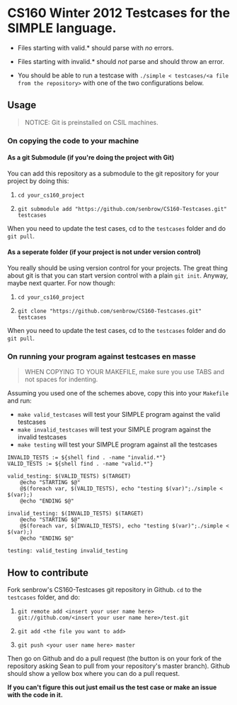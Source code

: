 # CS160 Winter 2012 Testcases for the SIMPLE language.

* Files starting with valid.\* should parse with *no* errors.

* Files starting with invalid.\* should *not* parse and should throw an error.

* You should be able to run a testcase with `./simple < testcases/<a file from
  the repository>` with one of the two configurations below.

## Usage

> NOTICE: Git is preinstalled on CSIL machines.

### On copying the code to your machine

#### As a git Submodule (if you're doing the project with Git) 

You can add this repository as a submodule to the git
repository for your project by doing this:

1. `cd your_cs160_project`

2. `git submodule add "https://github.com/senbrow/CS160-Testcases.git" testcases`

When you need to update the test cases, cd to the `testcases` folder and do `git
pull`.

#### As a seperate folder (if your project is not under version control)

You really should be using version control for your projects. The great thing
about git is that you can start version control with a plain `git init`.
Anyway, maybe next quarter. For now though: 

1. `cd your_cs160_project`

2. `git clone "https://github.com/senbrow/CS160-Testcases.git" testcases`

When you need to update the test cases, cd to the `testcases` folder and do `git
pull`.

### On running your program against testcases en masse

> WHEN COPYING TO YOUR MAKEFILE, make sure you use TABS and not spaces for
> indenting.

Assuming you used one of the schemes above, copy this into your `Makefile` 
and run:

* `make valid_testcases` will test your SIMPLE program against the valid
  testcases 
* `make invalid_testcases` will test your SIMPLE program against the invalid
  testcases
* `make testing` will test your SIMPLE program against all the testcases

```
INVALID_TESTS := ${shell find . -name "invalid.*"}
VALID_TESTS := ${shell find . -name "valid.*"}

valid_testing: $(VALID_TESTS) $(TARGET)
	@echo "STARTING $@"
	@$(foreach var, $(VALID_TESTS), echo "testing $(var)";./simple < $(var);)
	@echo "ENDING $@"

invalid_testing: $(INVALID_TESTS) $(TARGET)
	@echo "STARTING $@"
	@$(foreach var, $(INVALID_TESTS), echo "testing $(var)";./simple < $(var);)
	@echo "ENDING $@"

testing: valid_testing invalid_testing
```

## How to contribute

Fork senbrow's CS160-Testcases git repository in Github. `cd` to the
`testcases` folder, and do:
    
1. `git remote add <insert your user name here> git://github.com/<insert your user name here>/test.git`

2. `git add <the file you want to add>`

3. `git push <your user name here> master`

Then go on Github and do a pull request (the button is on your fork of the
repository asking Sean to pull from your repository's master branch). Github
should show a yellow box where you can do a pull request.

**If you can't figure this out just email us the test case or make an issue with
the code in it.**

